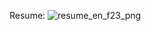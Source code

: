 Resume:
![resume_en_f23_png](https://github.com/arnaudbergeron/ResumeArnaudBergeron/assets/58529583/7042bb87-fee0-4775-9039-64b611a6d834)
